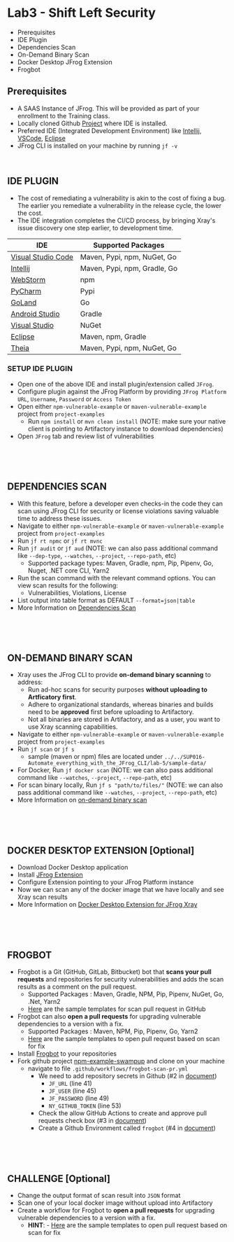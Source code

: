 # Lab3 - Shift Left Security
- Prerequisites
- IDE Plugin
- Dependencies Scan
- On-Demand Binary Scan
- Docker Desktop JFrog Extension 
- Frogbot

## Prerequisites
- A SAAS Instance of JFrog. This will be provided as part of your enrollment to the Training class.
- Locally cloned Github [Project](https://github.com/jfrog/SwampUp2022/tree/main/SUP003-Intro_to_DevSecOps_with_JFrog_Xray/lab-3) where IDE is installed.
- Preferred IDE (Integrated Development Environment) like [Intellij](https://www.jetbrains.com/idea/download/#section=mac), [VSCode](https://code.visualstudio.com/download), [Eclipse](https://www.eclipse.org/downloads/)
- JFrog CLI is installed on your machine by running `jf -v`

<br/>

## IDE PLUGIN
- The cost of remediating a vulnerability is akin to the cost of fixing a bug. The earlier you remediate a vulnerability in the release cycle, the lower the cost.
- The IDE integration completes the CI/CD process, by bringing Xray's issue discovery one step earlier, to development time.

| IDE  | Supported Packages |
| ------------- | ------------- |
| [Visual Studio Code](https://marketplace.visualstudio.com/items?itemName=JFrog.jfrog-vscode-extension) | Maven, Pypi, npm, NuGet, Go |
| [Intellij](https://www.jfrog.com/confluence/display/JFROG/JFrog+IntelliJ+IDEA+Plugin) | Maven, Pypi, npm, Gradle, Go |
| [WebStorm](https://www.jfrog.com/confluence/display/JFROG/JFrog+IntelliJ+IDEA+Plugin) | npm | 
| [PyCharm](https://www.jfrog.com/confluence/display/JFROG/JFrog+IntelliJ+IDEA+Plugin) | Pypi |
| [GoLand](https://www.jfrog.com/confluence/display/JFROG/JFrog+IntelliJ+IDEA+Plugin) | Go |
| [Android Studio](https://www.jfrog.com/confluence/display/JFROG/JFrog+IntelliJ+IDEA+Plugin) | Gradle |
| [Visual Studio](https://www.jfrog.com/confluence/display/JFROG/JFrog+Visual+Studio+Extension) | NuGet |
| [Eclipse](https://www.jfrog.com/confluence/display/JFROG/JFrog+Eclipse+IDE+Plugin) | Maven, npm, Gradle |
| [Theia](https://open-vsx.org/extension/JFrog/jfrog-vscode-extension) | Maven, Pypi, npm, NuGet, Go |

### SETUP IDE PLUGIN
- Open one of the above IDE and install plugin/extension called `JFrog`.
- Configure plugin against the JFrog Platform by providing `JFrog Platform URL`, `Username`, `Password` or `Access Token`
- Open either `npm-vulnerable-example` or `maven-vulnerable-example` project from `project-examples` 
  - Run `npm install` or `mvn clean install` (NOTE: make sure your native client is pointing to Artifactory instance to download dependencies)
- Open `JFrog` tab and review list of vulnerabilities 

<br/>
<br/>
<br/>

## DEPENDENCIES SCAN
- With this feature, before a developer even checks-in the code they can scan using JFrog CLI for security or license violations saving valuable time to address these issues.
- Navigate to either `npm-vulnerable-example` or `maven-vulnerable-example` project from `project-examples`
- Run `jf rt npmc` or `jf rt mvnc`
- Run `jf audit` or `jf aud` (NOTE: we can also pass additional command like `--dep-type`, `--watches`, `--project`, `--repo-path`, etc)
  - Supported package types: Maven, Gradle, npm, Pip, Pipenv, Go, Nuget, .NET core CLI, Yarn2
- Run the scan command with the relevant command options. You can view scan results for the following:
  - Vulnerabilities, Violations, License
- List output into table format as DEFAULT `--format=json|table`
- More Information on [Dependencies Scan](https://www.jfrog.com/confluence/display/CLI/CLI+for+JFrog+Xray#CLIforJFrogXray-ScanningProjectDependencies)

<br/>
<br/>
<br/>

## ON-DEMAND BINARY SCAN
- Xray uses the JFrog CLI to provide **on-demand binary scanning** to address:
  - Run ad-hoc scans for security purposes **without uploading to Artficatory first**.
  - Adhere to organizational standards, whereas binaries and builds need to be **approved** first before uploading to Artifactory.
  - Not all binaries are stored in Artifactory, and as a user, you want to use Xray scanning capabilities.
- Navigate to either `npm-vulnerable-example` or `maven-vulnerable-example` project from `project-examples`
- Run `jf scan` or `jf s`
  - sample (maven or npm) files are located under `../../SUP016-Automate_everything_with_the_JFrog_CLI/lab-5/sample-data/` 
- For Docker, Run `jf docker scan` (NOTE: we can also pass additional command like `--watches`, `--project`, `--repo-path`, etc)
- For scan binary locally, Run `jf s "path/to/files/"` (NOTE: we can also pass additional command like `--watches`, `--project`, `--repo-path`, etc)
- More Information on [on-demand binary scan](https://www.jfrog.com/confluence/display/CLI/CLI+for+JFrog+Xray#CLIforJFrogXray-On-DemandBinaryScan)

<br/>
<br/>
<br/>

## DOCKER DESKTOP EXTENSION [Optional]
- Download Docker Desktop application
- Install [JFrog Extension](https://hub.docker.com/extensions/jfrog/jfrog-docker-desktop-extension) 
- Configure Extension pointing to your JFrog Platform instance
- Now we can scan any of the docker image that we have locally and see Xray scan results
- More Information on [Docker Desktop Extension for JFrog Xray](https://jfrog.com/solution-sheet/docker-desktop-extension-for-jfrog-xray/)

<br/>
<br/>
<br/>

## FROGBOT
- Frogbot is a Git (GitHub, GitLab, Bitbucket) bot that **scans your pull requests** and repositories for security vulnerabilities and adds the scan results as a comment on the pull request.
  - Supported Packages : Maven, Gradle, NPM, Pip, Pipenv, NuGet, Go, .Net, Yarn2
  - [Here](https://github.com/jfrog/frogbot/tree/master/templates/github-actions/scan-pull-request) are the sample templates for scan pull request in GitHub
- Frogbot can also **open a pull requests** for upgrading vulnerable dependencies to a version with a fix. 
  - Supported Packages : Maven, NPM, Pip, Pipenv, Go, Yarn2
  - [Here](https://github.com/jfrog/frogbot/tree/master/templates/github-actions/scan-and-fix) are the sample templates to open pull request based on scan for fix 
- Install [Frogbot](https://github.com/jfrog/frogbot#%EF%B8%8F-installing-and-using-frogbot) to your repositories
- Fork github project [npm-example-swampup](https://github.com/MaharshiPatel/npm-example-swampup) and clone on your machine
  - navigate to file `.github/workflows/frogbot-scan-pr.yml`
    - We need to add repository secrets in Github (#2 in [document](https://github.com/jfrog/frogbot#%EF%B8%8F-installing-and-using-frogbot))
      - `JF_URL` (line 41)
      - `JF_USER`  (line 45)
      - `JF_PASSWORD` (line 49)
      - `NY_GITHUB_TOKEN` (line 53)
    - Check the allow GitHub Actions to create and approve pull requests check box (#3 in [document](https://github.com/jfrog/frogbot#%EF%B8%8F-installing-and-using-frogbot))
    - Create a Github Environment called `frogbot` (#4 in [document](https://github.com/jfrog/frogbot#%EF%B8%8F-installing-and-using-frogbot))

<br/>
<br/>
<br/>

## CHALLENGE [Optional]
- Change the output format of scan result into `JSON` format
- Scan one of your local docker image without upload into Artifactory
- Create a workflow for Frogbot to **open a pull requests** for upgrading vulnerable dependencies to a version with a fix. 
  - **HINT**: - [Here](https://github.com/jfrog/frogbot/tree/master/templates/github-actions/scan-and-fix) are the sample templates to open pull request based on scan for fix 
